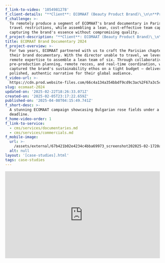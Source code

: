 ```yaml
---
f_link-to-video: '1054981278'
f_client-details: "**Client**: ECOMAAT (Beauty Product Brand)\_\n\n**Production Countries**: France\_\n\n**Project Type**: Brand documentary\_\n\n**Service Type**: Remote production"
f_challenge: >-
  To remotely produce a segment of ECOMAAT's brand documentary in Paris amid
  travel restrictions, while assembling a lean, cost-effective team capable of
  capturing the brand's essence without compromising quality.
f_project-description: "**Client**: ECOMAAT (Beauty Product Brand)\_\n\n**Production Countries**: France\_\n\n**Project Type**: Brand documentary\_\n\n**Service Type**: Remote production\_\n\n**Challenge**: To remotely produce a segment of ECOMAAT's brand documentary in Paris amid travel restrictions, while assembling a lean, cost-effective team capable of capturing the brand's essence without compromising quality.\_\n\n**Project Overview**:\_For two years, ECOMAAT partnered with us to craft the Parisian chapter of their brand documentary. With the director unable to travel, we leveraged remote expertise to assemble a lean team of six. Through collaborative pre-production planning, remote recces, and real-time coordination, we captured the brand's sustainability ethos on a tight budget ‒ delivering a polished, authentic narrative for their global audience.\n\n‍"
title: ECOMAAT Brand Documentary 2024
f_project-overview: >-
  For two years, ECOMAAT partnered with us to craft the Parisian chapter of
  their brand documentary. With the director unable to travel, we leveraged
  remote expertise to assemble a lean team of six. Through collaborative
  pre-production planning, remote recces, and real-time coordination, we
  captured the brand's sustainability ethos on a tight budget ‒ delivering a
  polished, authentic narrative for their global audience.
f_video-url: >-
  https://cdn.prod.website-files.com/66c4a134a354bbdf9cd9c3ac%2F67a3c5c5efefa0a45620f130_ECOMAAT2024-transcode.mp4
slug: ecomaat-2024
updated-on: '2025-02-22T18:26:33.071Z'
created-on: '2025-02-05T23:17:22.659Z'
published-on: '2025-04-08T04:15:49.741Z'
f_short-desc: >-
  A stunning ECOMAAT campaign showcasing Bulgarian rose fields under a tight
  deadline.
f_home-video-order: 1
f_link-to-service:
  - cms/services/documentaries.md
  - cms/services/commercials.md
f_mobile-image:
  url: >-
    /assets/external/67b421b02e4234c4bba69973_screenshot202025-02-1720at2021.03.46.avif
  alt: null
layout: '[case-studies].html'
tags: case-studies
---
```


<div style="padding:56.25% 0 0 0;position:relative;"><iframe src="https://player.vimeo.com/video/997670994?badge=0&amp;autopause=0&amp;player\_id=0&amp;app\_id=58479" frameborder="0" allow="autoplay; fullscreen; picture-in-picture; clipboard-write" style="position:absolute;top:0;left:0;width:100%;height:100%;" title="ECOMAAT 2023"></iframe></div><script src="https://player.vimeo.com/api/player.js"></script>
